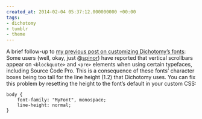 ```yaml
---
created_at: 2014-02-04 05:37:12.000000000 +00:00
tags:
- dichotomy
- tumblr
- theme
---
```


A brief follow-up to [my previous post on customizing Dichotomy’s
fonts](/blog/posts/74988251163.html): Some users (well,
okay, just @[spinor](http://spinor.tumblr.com/)) have reported that
vertical scrollbars appear on `<blockquote>` and `<pre>` elements when
using certain typefaces, including Source Code Pro. This is a
consequence of these fonts’ character boxes being too tall for the line
height (1.2) that Dichotomy uses. You can fix this problem by resetting
the height to the font’s default in your custom CSS:

    body {
        font-family: "MyFont", monospace;
        line-height: normal;
    }
